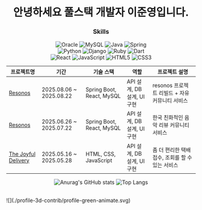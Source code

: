 
<h1 align="center">안녕하세요 풀스택 개발자 이준영입니다.</h1>

<h3 align="center">Skills</h3>
<div align="center">
  
  ![Oracle](https://img.shields.io/badge/Oracle-F80000?style=for-the-badge&logo=oracle&logoColor=white)
  ![MySQL](https://img.shields.io/badge/mysql-4479A1.svg?style=for-the-badge&logo=mysql&logoColor=white)
  ![Java](https://img.shields.io/badge/java-%23ED8B00.svg?style=for-the-badge&logo=openjdk&logoColor=white)
  ![Spring](https://img.shields.io/badge/spring-%236DB33F.svg?style=for-the-badge&logo=spring&logoColor=white)
  <br>
  ![Python](https://img.shields.io/badge/python-3670A0?style=for-the-badge&logo=python&logoColor=ffdd54)
  ![Django](https://img.shields.io/badge/django-%23092E20.svg?style=for-the-badge&logo=django&logoColor=white)
  ![Ruby](https://img.shields.io/badge/ruby-%23CC342D.svg?style=for-the-badge&logo=ruby&logoColor=white)
  ![Dart](https://img.shields.io/badge/dart-%230175C2.svg?style=for-the-badge&logo=dart&logoColor=white)
  <br>
  ![React](https://img.shields.io/badge/react-%2320232a.svg?style=for-the-badge&logo=react&logoColor=%2361DAFB)
  ![JavaScript](https://img.shields.io/badge/javascript-%23323330.svg?style=for-the-badge&logo=javascript&logoColor=%23F7DF1E)
  ![HTML5](https://img.shields.io/badge/html5-%23E34F26.svg?style=for-the-badge&logo=html5&logoColor=white)
  ![CSS3](https://img.shields.io/badge/css3-%231572B6.svg?style=for-the-badge&logo=css3&logoColor=white)
  
</div>

| 프로젝트명          | 기간 | 기술 스택 | 역할 | 프로젝트 설명 |
|-----------          |------|-----------|------|--- |
| <a href="https://github.com/Lee-0210/Resonos_React">Resonos</a> | 2025.08.06 ~ 2025.08.22 | Spring Boot, React, MySQL | API 설계, DB 설계, UI 구현 | resonos 프로젝트 리빌드 + 자유커뮤니티 서비스
| <a href="https://github.com/ruff1376/Resonos">Resonos</a> | 2025.06.26 ~ 2025.07.22 | Spring Boot, React, MySQL | API 설계, DB 설계, UI 구현 | 한국 친화적인 음악 리뷰 커뮤니티 서비스
| <a href="https://github.com/skymin022/the_joyful_delivery">The Joyful Delivery</a> | 2025.05.16 ~ 2025.05.28 | HTML, CSS, JavaScript | API 설계, DB 설계, UI 구현 | 좀 더 편리한 택배 접수, 조회를 할 수 있는 서비스


<div align="center">
  
  ![Anurag's GitHub stats](https://github-readme-stats.vercel.app/api?username=Lee-0210&show_icons=true&theme=transparent)
  ![Top Langs](https://github-readme-stats.vercel.app/api/top-langs/?username=Lee-0210&langs_count=10)
  
</div>

<br>
![](./profile-3d-contrib/profile-green-animate.svg)

